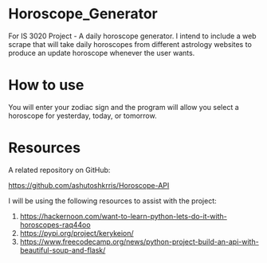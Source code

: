 # Horoscope_Generator
For IS 3020 Project - A daily horoscope generator. I intend to include a web scrape that will take daily horoscopes from different astrology websites to produce an update horoscope whenever the user wants. 

# How to use
You will enter your zodiac sign and the program will allow you select a horoscope for yesterday, today, or tomorrow. 
# Resources

A related repository on GitHub:

https://github.com/ashutoshkrris/Horoscope-API

I will be using the following resources to assist with the project:

1.	https://hackernoon.com/want-to-learn-python-lets-do-it-with-horoscopes-raq44oo
2.	https://pypi.org/project/kerykeion/
3.	https://www.freecodecamp.org/news/python-project-build-an-api-with-beautiful-soup-and-flask/
